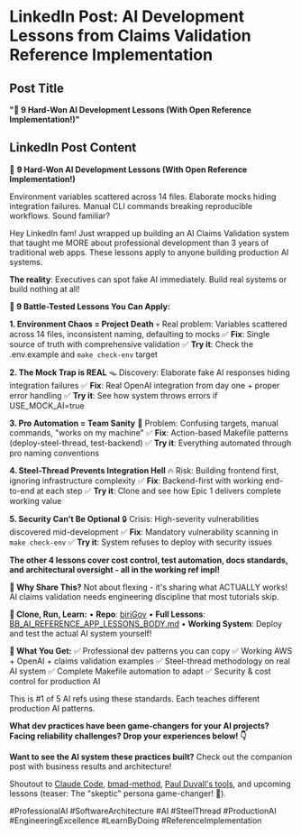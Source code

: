 # LinkedIn Post: AI Development Lessons from Claims Validation Reference Implementation

## Post Title
**"🔧 9 Hard-Won AI Development Lessons (With Open Reference Implementation!)"**

## LinkedIn Post Content

🔧 **9 Hard-Won AI Development Lessons (With Open Reference Implementation!)**

Environment variables scattered across 14 files. Elaborate mocks hiding integration failures. Manual CLI commands breaking reproducible workflows. Sound familiar?

Hey LinkedIn fam! Just wrapped up building an AI Claims Validation system that taught me MORE about professional development than 3 years of traditional web apps. These lessons apply to anyone building production AI systems.

**The reality**: Executives can spot fake AI immediately. Build real systems or build nothing at all!

**🔧 9 Battle-Tested Lessons You Can Apply:**

**1. Environment Chaos = Project Death** 💀
Real problem: Variables scattered across 14 files, inconsistent naming, defaulting to mocks
✅ **Fix**: Single source of truth with comprehensive validation
✅ **Try it**: Check the .env.example and `make check-env` target

**2. The Mock Trap is REAL** 🪤
Discovery: Elaborate fake AI responses hiding integration failures
✅ **Fix**: Real OpenAI integration from day one + proper error handling
✅ **Try it**: See how system throws errors if USE_MOCK_AI=true

**3. Pro Automation = Team Sanity** 🧠
Problem: Confusing targets, manual commands, "works on my machine"
✅ **Fix**: Action-based Makefile patterns (deploy-steel-thread, test-backend)
✅ **Try it**: Everything automated through pro naming conventions

**4. Steel-Thread Prevents Integration Hell** 🔥
Risk: Building frontend first, ignoring infrastructure complexity
✅ **Fix**: Backend-first with working end-to-end at each step
✅ **Try it**: Clone and see how Epic 1 delivers complete working value

**5. Security Can't Be Optional** 🔒
Crisis: High-severity vulnerabilities discovered mid-development
✅ **Fix**: Mandatory vulnerability scanning in `make check-env`
✅ **Try it**: System refuses to deploy with security issues

**The other 4 lessons cover cost control, test automation, docs standards, and architectural oversight - all in the working ref impl!**

**🎯 Why Share This?**
Not about flexing - it's sharing what ACTUALLY works! AI claims validation needs engineering discipline that most tutorials skip.

**🔗 Clone, Run, Learn:**
• **Repo**: [biriGov](https://github.com/basilan/biriGov)
• **Full Lessons**: [BB_AI_REFERENCE_APP_LESSONS_BODY.md](https://github.com/basilan/biriGov/blob/main/docs/BB_AI_REFERENCE_APP_LESSONS_BODY.md)
• **Working System**: Deploy and test the actual AI system yourself!

**🚀 What You Get:**
✅ Professional dev patterns you can copy
✅ Working AWS + OpenAI + claims validation examples
✅ Steel-thread methodology on real AI system
✅ Complete Makefile automation to adapt
✅ Security & cost control for production AI

This is #1 of 5 AI refs using these standards. Each teaches different production AI patterns.

**What dev practices have been game-changers for your AI projects? Facing reliability challenges? Drop your experiences below! 👇**

**Want to see the AI system these practices built?** Check out the companion post with business results and architecture!

Shoutout to [Claude Code](https://claude.ai/code), [bmad-method](https://github.com/bmad-code-org/BMAD-METHOD), [Paul Duvall's tools](https://github.com/PaulDuvall/claude-code/), and upcoming lessons (teaser: The "skeptic" persona game-changer! 🤔).

#ProfessionalAI #SoftwareArchitecture #AI #SteelThread #ProductionAI #EngineeringExcellence #LearnByDoing #ReferenceImplementation